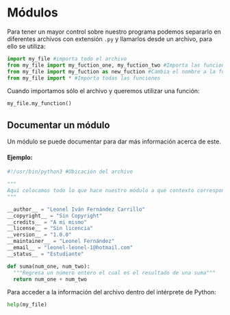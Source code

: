 # Módulos

Para tener un mayor control sobre nuestro programa podemos separarlo en diferentes archivos con extensión `.py` y llamarlos desde un archivo, para ello se utiliza:

~~~python
import my_file #importa todo el archivo
from my_file import my_fuction_one, my_fuction_two #Importa las funciones
from my_file import my_fuction as new_fuction #Cambia el nombre a la función
from my_file import * #Importa todas las funciones
~~~

Cuando importamos sólo el archivo y queremos utilizar una función:

~~~python
my_file.my_function()
~~~

## Documentar un módulo

Un módulo se puede documentar para dar más información acerca de este.

#### Ejemplo:

~~~python
#!/usr/bin/python3 #Ubicación del archivo

"""
Aquí colocamos todo lo que hace nuestro módulo a qué contexto corresponde.
"""

__author__ = "Leonel Iván Fernández Carrillo"
__copyright__ = "Sin Copyright"
__credits__ = "A mi mismo"
__license__ = "Sin licencia"
__version__ = "1.0.0"
__maintainer__ = "Leonel Fernández"
__email__ = "leonel-leonel-1@hotmail.com"
__status__ = "Estudiante"

def suma(num_one, num_two):
  """Regresa un número entero el cual es el resultado de una suma"""
  return num_one + num_two
~~~

Para acceder a la información del archivo dentro del intérprete de Python:

~~~python
help(my_file)
~~~